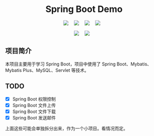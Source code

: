 <div align="center">
    <h1>Spring Boot Demo</h1>
    <p align="center">
    <a href="https://xie392.cn/"><img src="https://img.shields.io/badge/author-xie392-blue" /></a>&emsp;
    <!-- mybastis plus -->
    <a href="https://baomidou.com/">
    <img src="https://img.shields.io/badge/mybatis--plus-3.5.3.1-blue" /></a>&emsp;
    <!-- spring boot -->
    <a href="https://spring.io/projects/spring-boot">
    <img src="https://img.shields.io/badge/spring--boot-3.1.3-blue" /></a>&emsp;
    <!-- mybatis -->
    <a href="https://mybatis.org/mybatis-3/">
    <img src="https://img.shields.io/badge/mybatis-3.5.7-blue" /></a>&emsp;
    </p>
    <!-- Servlet -->
    <a href="https://docs.oracle.com/javaee/7/api/javax/servlet/package-summary.html">
    <img src="https://img.shields.io/badge/servlet-3.1.0-blue" /></a>&emsp;
    <!-- mysql -->
    <a href="https://www.mysql.com/">
    <img src="https://img.shields.io/badge/mysql-8.0.23-blue" /></a>&emsp;
</div>

## 项目简介

本项目主要用于学习 Spring Boot，项目中使用了 Spring Boot、Mybatis、Mybatis Plus、MySQL、Servlet 等技术。

## TODO

- [x] Spring Boot 权限控制
- [x] Spring Boot 文件上传
- [x] Spring Boot 文件下载
- [x] Spring Boot 发送邮件

上面这些可能会单独拆分出来，作为一个小项目。看情况而定。







